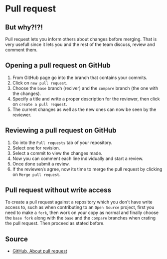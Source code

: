 # Pull request

## But why?!?!

Pull request lets you inform others about changes before merging. That is very usefull since it lets you and the rest of the team discuss, review and comment them.

## Opening a pull request on GitHub

1. From GitHub page go into the branch that contains your commits.
2. Click on `new pull request`.
3. Choose the `base` branch (reciver) and the `compare` branch (the one with the changes).
4. Specify a title and write a proper description for the reviewer, then click on `create a pull request`.
5. The current changes as well as the new ones can now be seen by the reviewer.

## Reviewing a pull request on GitHub

1. Go into the `Pull requests` tab of your repository.
2. Select one for revision.
3. Select a commit to view the changes made.
4. Now you can comment each line individually and start a review.
5. Once done submit a review.
6. If the reviewer/s agree, now its time to merge the pull request by clicking on `Merge pull request`.

## Pull request without write access

To create a pull request against a repository which you don't have write access to, such as when contributing to an `Open Source` project, first you need to make a `fork`, then work on your copy as normal and finally choose the `base fork` along with the `base` and the `compare` branches when crating the pull request. Then proceed as stated before.

## Source

* [GitHub, About pull request](https://help.github.com/articles/about-pull-requests/)

